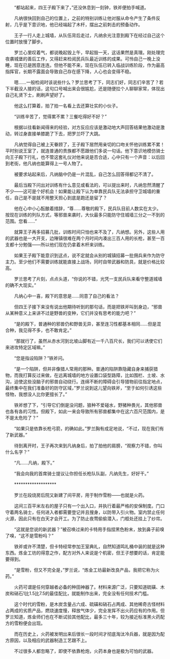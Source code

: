 　　“都站起来，四王子殿下来了，”还没休息到一刻钟，铁斧便拍手喊道。

　　凡纳很快回到自己的位置上，之前的特别训练让他对服从命令产生了条件反射，几乎是下意识地，他已经端起了木杆，摆出之前刺击的预备动作。

　　王子一行人走上城墙，从队伍背后走过，凡纳余光注意到殿下在经过自己这个位置时放慢了脚步。

　　罗兰心里叹着气，都说晚起毁上午，早起毁一天，这话果然是真理。刚处理完夜袭城堡的善后工作，又得赶来检阅民兵队最近训练的成果。可怜自己一晚上没睡，现在已是困意连连。但他不能不来，现在队伍已转入临战训练阶段，作为最高指挥官，长期不露面会导致自己存在感下降，人心也会变得不稳。

　　嗯……一般检阅时该说些什么？罗兰思考了下，同志们好，同志们辛苦了？若下半截没人接的话，这句口号喊出来会很尴尬，还是随便拉个人聊聊家常，体现出自己礼贤下士，刷刷声望好了。

　　他这么打算着，拍了拍一名看上去还算壮实的小伙子。

　　“训练辛苦了，觉得累不累？三餐吃得好不好？”

　　根据以往看新闻得来的经验，对方反应应该是激动地大声回答结果他激动是激动，转过身直接单膝跪了下去，把罗兰吓了大跳。

　　凡纳觉得自己被上天眷顾了，王子殿下居然用亲切的口吻关怀他训练累不累！平时别说王室了，就连普通的贵族都不愿跟他们多说一句话。他下意识地模仿骑士向王子殿下行礼，也不管这套礼仪对他来说是否合适，心中只有一个声音：以后回到老街，他凡纳也能算得上一号人物了。

　　被要求站起来后，凡纳脑中仍是一片混乱，自己怎么回答得都记不清了。

　　最后当殿下问出对训练有什么意见或看法的，可以提出来时，凡纳忽然清醒了不少——这可是个好机会！如果能让殿下认为单靠民兵队无法承担守卫城墙的重任，自己是不是就不用整天担心到底是跑还是留了？

　　他在心中小心酝酿着措辞，“尊……尊敬的殿下，民兵队目前人数实在太少。按现在训练的列队方式，等邪兽来袭时，大伙最多只能防守住城墙三分之一不到的范围。您看……”

　　就算王子再多招募几批，训练时间只怕也来不及了，凡纳想。另外，这些人用的武器也是一大开支，边陲镇很难在两个月时间内凑出三百人用的长枪，甚至一百支都十分勉强——所以他们现在仍拿着木杆来训练。

　　如果王子殿下能意识到这点，说不定就会从别的城镇招募一批佣兵来作为防守主力。至少他们不需要训练就能直接上战场，同时自带武器和防具，就是价格比较高。

　　罗兰思考了片刻，点点头道，“你说的不错，光凭一支民兵队来看守整道城墙的确不大现实。”

　　凡纳心中一喜，殿下的意思是……同意了自己的看法？

　　但四王子接下来没有说出他期待听到的那句话，而是把铁斧叫到身边，“邪兽从某种意义上来讲不过是野兽的变种，它们并没有思考的能力吧？”

　　“是的殿下，普通种的邪兽仍和野兽无异，甚至连习性都基本相同……但是混合种，我见得不多，也不敢肯定。”

　　“那就行了，虽然从赤水河到北坡山脚有近一千八百尺长，我们可以诱使它们来进攻特定区域嘛。”

　　“您是指设陷阱？”铁斧问。

　　“是一个陷阱，但并非像猎人常用的那种。普通的陷阱靠隐藏自身来捕获猎物，而我打算反过来做，在远离城墙的地方设置口袋型路障，比如围栏、土坡、水沟，迫使这些没脑子的邪兽自动绕行。连绵不断的障碍会引导猎物前往指定地点，最终集中在我们准备好的防守区域，”罗兰说到这儿望向铁斧，“至于如何引诱这些怪物，我想没人比你更擅长了。”

　　铁斧想了下，“引导它们倒是没问题，狼种不爱碰水，野猪种畏光，其他邪兽也各有各的习性。但殿下，如此一来会导致所有邪兽都集中在这六百尺范围内，是不是太危险了？”

　　“如果只是依靠长枪弓箭，的确如此。”罗兰胸有成足地说，“不过，现在我们有了新武器。”

　　待到离开时，王子再次来到凡纳身后，拍了拍他的肩膀，“观察力不错，你叫什么名字？”

　　“凡……凡纳，殿下。”

　　“我会向我的首席骑士提议让你担任长枪队队副，凡纳先生，好好干。”

　　*******************

　　罗兰在段烧房后院又新建了间平房，用于制作雪粉——也就是火药。

　　这间三百平米左右的屋子只有一个出入口，并执行着最严格的安保制度。门口守着两名骑士，任何进入者都需要登记并且搜身，以防带入引火物。室内禁止任何火源，因此只有在白天才会开工。为了防止夜莺偷偷潜入，门框处还挂上了纱帘。

　　“这就是您说的新武器？”被召唤过来的卡特用手指捏黑色粉末，放到鼻子前嗅了嗅，“这不是雪粉吗？”

　　铁斧或许不清楚，但卡特经常参加王室典礼，自然知道鸣礼桶中装的就是这种东西。炼金工坊的得意之作，配方对外人来说是个机密，但王子想要的话，肯定能要得到。

　　“是雪粉，但又不完全是，”罗兰说，“炼金工坊最新改良产品，我把它称为火药。”

　　火药可谓是任何穿越者必备的种田神器了。材料来源广泛，只要知道硫磺、木炭和硝石1比1.5比7.5的最佳配比，就能制作出来，完全没有任何技术门槛。

　　这个时代的雪粉，是木炭含量占六成、硫磺和硝石占两成、其他稀奇古怪材料占两成的劣质产品，燃烧速度慢，释放气体少，完全发挥不出火药应有的作用。但罗兰知道，炼金师们也在不断试验其他配比，最多三十年，较为接近标准黑火药配方的雪粉便会出现。

　　而在历史上，火药被发明出来后很长一段时间才彻底淘汰冷兵器，就是因为配方原因，以及相应的武器制造工艺跟不上。

　　不过很多人都忽略了，即使不依靠枪炮，火药本身也是极为可怕的武器。
